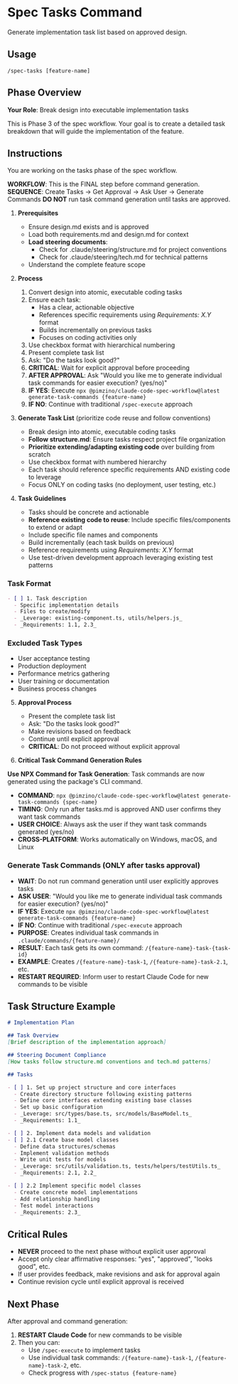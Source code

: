 # Spec Tasks Command

Generate implementation task list based on approved design.

## Usage
```
/spec-tasks [feature-name]
```

## Phase Overview
**Your Role**: Break design into executable implementation tasks

This is Phase 3 of the spec workflow. Your goal is to create a detailed task breakdown that will guide the implementation of the feature.

## Instructions
You are working on the tasks phase of the spec workflow.

**WORKFLOW**: This is the FINAL step before command generation.
**SEQUENCE**: Create Tasks → Get Approval → Ask User → Generate Commands
**DO NOT** run task command generation until tasks are approved.

1. **Prerequisites**
   - Ensure design.md exists and is approved
   - Load both requirements.md and design.md for context
   - **Load steering documents**:
     - Check for .claude/steering/structure.md for project conventions
     - Check for .claude/steering/tech.md for technical patterns
   - Understand the complete feature scope

2. **Process**
   1. Convert design into atomic, executable coding tasks
   2. Ensure each task:
      - Has a clear, actionable objective
      - References specific requirements using _Requirements: X.Y_ format
      - Builds incrementally on previous tasks
      - Focuses on coding activities only
   3. Use checkbox format with hierarchical numbering
   4. Present complete task list
   5. Ask: "Do the tasks look good?"
   6. **CRITICAL**: Wait for explicit approval before proceeding
   7. **AFTER APPROVAL**: Ask "Would you like me to generate individual task commands for easier execution? (yes/no)"
   8. **IF YES**: Execute `npx @pimzino/claude-code-spec-workflow@latest generate-task-commands {feature-name}`
   9. **IF NO**: Continue with traditional `/spec-execute` approach

3. **Generate Task List** (prioritize code reuse and follow conventions)
   - Break design into atomic, executable coding tasks
   - **Follow structure.md**: Ensure tasks respect project file organization
   - **Prioritize extending/adapting existing code** over building from scratch
   - Use checkbox format with numbered hierarchy
   - Each task should reference specific requirements AND existing code to leverage
   - Focus ONLY on coding tasks (no deployment, user testing, etc.)

4. **Task Guidelines**
   - Tasks should be concrete and actionable
   - **Reference existing code to reuse**: Include specific files/components to extend or adapt
   - Include specific file names and components
   - Build incrementally (each task builds on previous)
   - Reference requirements using _Requirements: X.Y_ format
   - Use test-driven development approach leveraging existing test patterns

### Task Format
```markdown
- [ ] 1. Task description
  - Specific implementation details
  - Files to create/modify
  - _Leverage: existing-component.ts, utils/helpers.js_
  - _Requirements: 1.1, 2.3_
```

### Excluded Task Types
- User acceptance testing
- Production deployment
- Performance metrics gathering
- User training or documentation
- Business process changes

5. **Approval Process**
   - Present the complete task list
   - Ask: "Do the tasks look good?"
   - Make revisions based on feedback
   - Continue until explicit approval
   - **CRITICAL**: Do not proceed without explicit approval

6. **Critical Task Command Generation Rules**

**Use NPX Command for Task Generation**: Task commands are now generated using the package's CLI command.
- **COMMAND**: `npx @pimzino/claude-code-spec-workflow@latest generate-task-commands {spec-name}`
- **TIMING**: Only run after tasks.md is approved AND user confirms they want task commands
- **USER CHOICE**: Always ask the user if they want task commands generated (yes/no)
- **CROSS-PLATFORM**: Works automatically on Windows, macOS, and Linux

### Generate Task Commands (ONLY after tasks approval)
- **WAIT**: Do not run command generation until user explicitly approves tasks
- **ASK USER**: "Would you like me to generate individual task commands for easier execution? (yes/no)"
- **IF YES**: Execute `npx @pimzino/claude-code-spec-workflow@latest generate-task-commands {feature-name}`
- **IF NO**: Continue with traditional `/spec-execute` approach
- **PURPOSE**: Creates individual task commands in `.claude/commands/{feature-name}/`
- **RESULT**: Each task gets its own command: `/{feature-name}-task-{task-id}`
- **EXAMPLE**: Creates `/{feature-name}-task-1`, `/{feature-name}-task-2.1`, etc.
- **RESTART REQUIRED**: Inform user to restart Claude Code for new commands to be visible

## Task Structure Example
```markdown
# Implementation Plan

## Task Overview
[Brief description of the implementation approach]

## Steering Document Compliance
[How tasks follow structure.md conventions and tech.md patterns]

## Tasks

- [ ] 1. Set up project structure and core interfaces
  - Create directory structure following existing patterns
  - Define core interfaces extending existing base classes
  - Set up basic configuration
  - _Leverage: src/types/base.ts, src/models/BaseModel.ts_
  - _Requirements: 1.1_

- [ ] 2. Implement data models and validation
- [ ] 2.1 Create base model classes
  - Define data structures/schemas
  - Implement validation methods
  - Write unit tests for models
  - _Leverage: src/utils/validation.ts, tests/helpers/testUtils.ts_
  - _Requirements: 2.1, 2.2_

- [ ] 2.2 Implement specific model classes
  - Create concrete model implementations
  - Add relationship handling
  - Test model interactions
  - _Requirements: 2.3_
```

## Critical Rules
- **NEVER** proceed to the next phase without explicit user approval
- Accept only clear affirmative responses: "yes", "approved", "looks good", etc.
- If user provides feedback, make revisions and ask for approval again
- Continue revision cycle until explicit approval is received

## Next Phase
After approval and command generation:
1. **RESTART Claude Code** for new commands to be visible
2. Then you can:
   - Use `/spec-execute` to implement tasks
   - Use individual task commands: `/{feature-name}-task-1`, `/{feature-name}-task-2`, etc.
   - Check progress with `/spec-status {feature-name}`

